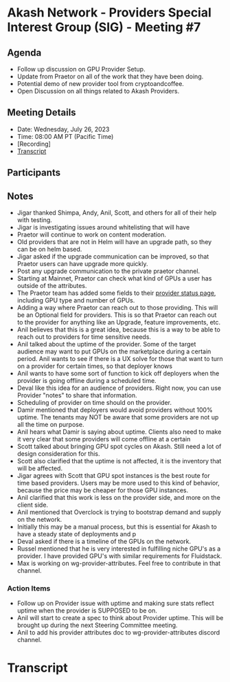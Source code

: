 
 # Akash Network - Providers Special Interest Group (SIG) - Meeting #7

## Agenda

- Follow up discussion on GPU Provider Setup.
- Update from Praetor on all of the work that they have been doing.
- Potential demo of new provider tool from cryptoandcoffee. 
- Open Discussion on all things related to Akash Providers. 


## Meeting Details

- Date: Wednesday, July 26, 2023
- Time: 08:00 AM PT (Pacific Time)
- [Recording]
- [Transcript](#transcript)

## Participants




## Notes

- Jigar thanked Shimpa, Andy, Anil, Scott, and others for all of their help with testing.
- Jigar is investigating issues around whitelisting that will have
- Praetor will continue to work on content moderation.
- Old providers that are not in Helm will have an upgrade path, so they can be on helm based.
- Jigar asked if the upgrade communication can be improved, so that Praetor users can have upgrade more quickly.
- Post any upgrade communication to the private praetor channel.
- Starting at Mainnet, Praetor can check what kind of GPUs a user has outside of the attributes.
- The Praetor team has added some fields to their [provider status page](https://akash.praetorapp.com/provider-status?chainid=testnet-02), including GPU type and number of GPUs.
- Adding a way where Praetor can reach out to those providing. This will be an Optional field for providers. This is so that Praetor can reach out to the provider for anything like an Upgrade, feature improvements, etc.
- Anil believes that this is a great idea, because this is a way to be able to reach out to providers for time sensitive needs.
- Anil talked about the uptime of the provider. Some of the target audience may want to put GPUs on the marketplace during a certain period. Anil wants to see if there is a UX solve for those that want to turn on a provider for certain times, so that deployer knows
- Anil wants to have some sort of function to kick off deployers when the provider is going offline during a scheduled time.
- Deval like this idea for an audience of providers. Right now, you can use Provider "notes" to share that information.
- Scheduling of provider on time should on the provider.
- Damir mentioned that deployers would avoid providers without 100% uptime. The tenants may NOT be aware that some providers are not up all the time on purpose.
- Anil hears what Damir is saying about uptime. Clients also need to make it very clear that some providers will come offline at a certain
- Scott talked about bringing GPU spot cycles on Akash. Still need a lot of design consideration for this.
- Scott also clarified that the uptime is not affected, it is the inventory that will be affected. 
- Jigar agrees with Scott that GPU spot instances is the best route for time based providers. Users may be more used to this kind of behavior, because the price may be cheaper for those GPU instances.
- Anil clarified that this work is less on the provider side, and more on the client side.
- Anil mentioned that Overclock is trying to bootstrap demand and supply on the network.
- Initially this may be a manual process, but this is essential for Akash to have a steady state of deployments and p
- Deval asked if there is a timeline of the GPUs on the network.
- Russel mentioned that he is very interested in fulfilling niche GPU's as a provider. I have provided GPU's with similar requirements for Fluidstack.
- Max is working on wg-provider-attributes. Feel free to contribute in that channel. 




### Action Items

- Follow up on Provider issue with uptime and making sure stats reflect uptime when the provider is SUPPOSED to be on. 
- Anil will start to create a spec to think about Provider uptime. This will be brought up during the next Steering Committee meeting. 
- Anil to add his provider attributes doc to wg-provider-attributes discord channel. 

# **Transcript**
